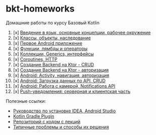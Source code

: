 # bkt-homeworks

Домашние работы по курсу Базовый Kotlin

1. [x] [Введение в язык, основные концепции, рабочее окружение](intro/)
1. [x] [Классы, объекты, наследование](oop/)
1. [x] [Первое Android приложение](first-app/)
1. [x] [Функции, лямбды и операторы](func/)
1. [x] [Коллекции, Generics, интерфейсы](collections/)
1. [x] [Coroutines, HTTP](coroutines/)
1. [x] [Создание Backend на Ktor - CRUD](api-crud/)
1. [x] [Создание Backend на Ktor - авторизация](api-auth/)
1. [x] [Android: Activity, навигация, авторизация](mobile-auth/)
1. [x] [Android: Загрузка данных по API, CRUD](mobile-crud/)
1. [x] [Android: Работа с камерой, Notifications API](media/)
1. [x] [Push-уведомления: серверная и клиентская часть](push/)

Полезные ссылки:
* [Руководство по установке IDEA, Android Studio](manuals/installation.md)
* [Kotlin Gradle Plugin](https://kotlinlang.org/docs/reference/using-gradle.html)
* [Репозиторий с кодом с лекций](https://github.com/netology-code/bkt-code)
* [Типичные проблемы и способы их решения](manuals/problems.md)
